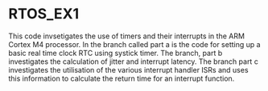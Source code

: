 RTOS_EX1
========

This code invsetigates the use of timers and their interrupts in the ARM Cortex M4 processor.
In the branch called part a is the code for setting up a basic real time clock RTC using systick timer.
The branch, part b investigates the calculation of jitter and interrupt latency.
The branch part c investigates the utilisation of the various interrupt handler ISRs and uses this information to 
calculate the return time for an interrupt function.
